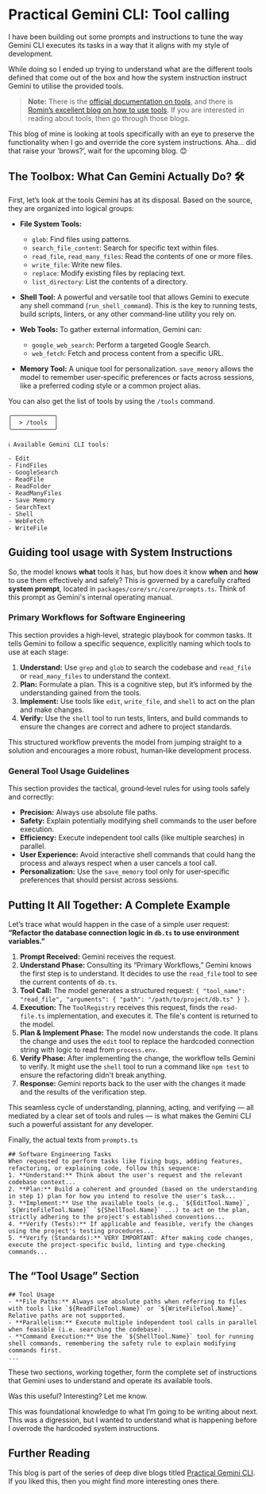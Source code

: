 # Practical Gemini CLI: Tool calling  

I have been building out some prompts and instructions to tune the way Gemini CLI executes its tasks in a way that it aligns with my style of development.  

While doing so I ended up trying to understand what are the different tools defined that come out of the box and how the system instruction instruct Gemini to utilise the provided tools.  

> **Note:** There is the [official documentation on tools](https://github.com/google-gemini/gemini-cli/blob/main/docs/tools/index.md), and there is [Romin’s excellent blog on how to use tools](https://google-cloud/gemini-cli-tutorial-series-part-4-built-in-tools-c591befa59ba). If you are interested in reading about tools, then go through those blogs.  

This blog of mine is looking at tools specifically with an eye to preserve the functionality when I go and override the core system instructions. Aha… did that raise your ‘brows?’, wait for the upcoming blog. 😊  

## The Toolbox: What Can Gemini Actually Do? 🛠️  

First, let’s look at the tools Gemini has at its disposal. Based on the source, they are organized into logical groups:  

- **File System Tools:**  
  - `glob`: Find files using patterns.  
  - `search_file_content`: Search for specific text within files.  
  - `read_file`, `read_many_files`: Read the contents of one or more files.  
  - `write_file`: Write new files.  
  - `replace`: Modify existing files by replacing text.  
  - `list_directory`: List the contents of a directory.  

- **Shell Tool:** A powerful and versatile tool that allows Gemini to execute any shell command (`run_shell_command`). This is the key to running tests, build scripts, linters, or any other command‑line utility you rely on.  

- **Web Tools:** To gather external information, Gemini can:  
  - `google_web_search`: Perform a targeted Google Search.  
  - `web_fetch`: Fetch and process content from a specific URL.  

- **Memory Tool:** A unique tool for personalization. `save_memory` allows the model to remember user‑specific preferences or facts across sessions, like a preferred coding style or a common project alias.  

You can also get the list of tools by using the `/tools` command.  

```text
╭────────────╮
│  > /tools  │
╰────────────╯

ℹ Available Gemini CLI tools:

- Edit
- FindFiles
- GoogleSearch
- ReadFile
- ReadFolder
- ReadManyFiles
- Save Memory
- SearchText
- Shell
- WebFetch
- WriteFile
```

## Guiding tool usage with System Instructions  

So, the model knows **what** tools it has, but how does it know **when** and **how** to use them effectively and safely? This is governed by a carefully crafted **system prompt**, located in `packages/core/src/core/prompts.ts`. Think of this prompt as Gemini's internal operating manual.  

### Primary Workflows for Software Engineering  

This section provides a high‑level, strategic playbook for common tasks. It tells Gemini to follow a specific sequence, explicitly naming which tools to use at each stage:  

1. **Understand:** Use `grep` and `glob` to search the codebase and `read_file` or `read_many_files` to understand the context.  
2. **Plan:** Formulate a plan. This is a cognitive step, but it’s informed by the understanding gained from the tools.  
3. **Implement:** Use tools like `edit`, `write_file`, and `shell` to act on the plan and make changes.  
4. **Verify:** Use the `shell` tool to run tests, linters, and build commands to ensure the changes are correct and adhere to project standards.  

This structured workflow prevents the model from jumping straight to a solution and encourages a more robust, human‑like development process.  

### General Tool Usage Guidelines  

This section provides the tactical, ground‑level rules for using tools safely and correctly:  

- **Precision:** Always use absolute file paths.  
- **Safety:** Explain potentially modifying shell commands to the user before execution.  
- **Efficiency:** Execute independent tool calls (like multiple searches) in parallel.  
- **User Experience:** Avoid interactive shell commands that could hang the process and always respect when a user cancels a tool call.  
- **Personalization:** Use the `save_memory` tool only for user‑specific preferences that should persist across sessions.  

## Putting It All Together: A Complete Example  

Let’s trace what would happen in the case of a simple user request: **“Refactor the database connection logic in `db.ts` to use environment variables.”**  

1. **Prompt Received:** Gemini receives the request.  
2. **Understand Phase:** Consulting its “Primary Workflows,” Gemini knows the first step is to understand. It decides to use the `read_file` tool to see the current contents of `db.ts`.  
3. **Tool Call:** The model generates a structured request: `{ "tool_name": "read_file", "arguments": { "path": "/path/to/project/db.ts" } }`.  
4. **Execution:** The `ToolRegistry` receives this request, finds the `read-file.ts` implementation, and executes it. The file's content is returned to the model.  
5. **Plan & Implement Phase:** The model now understands the code. It plans the change and uses the `edit` tool to replace the hardcoded connection string with logic to read from `process.env`.  
6. **Verify Phase:** After implementing the change, the workflow tells Gemini to verify. It might use the `shell` tool to run a command like `npm test` to ensure the refactoring didn't break anything.  
7. **Response:** Gemini reports back to the user with the changes it made and the results of the verification step.  

This seamless cycle of understanding, planning, acting, and verifying — all mediated by a clear set of tools and rules — is what makes the Gemini CLI such a powerful assistant for any developer.  

Finally, the actual texts from `prompts.ts`  

```
## Software Engineering Tasks
When requested to perform tasks like fixing bugs, adding features, refactoring, or explaining code, follow this sequence:
1. **Understand:** Think about the user's request and the relevant codebase context...
2. **Plan:** Build a coherent and grounded (based on the understanding in step 1) plan for how you intend to resolve the user's task...
3. **Implement:** Use the available tools (e.g., `${EditTool.Name}`, `${WriteFileTool.Name}` `${ShellTool.Name}` ...) to act on the plan, strictly adhering to the project's established conventions...
4. **Verify (Tests):** If applicable and feasible, verify the changes using the project's testing procedures...
5. **Verify (Standards):** VERY IMPORTANT: After making code changes, execute the project-specific build, linting and type-checking commands...
```

## The “Tool Usage” Section  

```
## Tool Usage
- **File Paths:** Always use absolute paths when referring to files with tools like `${ReadFileTool.Name}` or `${WriteFileTool.Name}`. Relative paths are not supported.
- **Parallelism:** Execute multiple independent tool calls in parallel when feasible (i.e. searching the codebase).
- **Command Execution:** Use the `${ShellTool.Name}` tool for running shell commands, remembering the safety rule to explain modifying commands first.
...
```

These two sections, working together, form the complete set of instructions that Gemini uses to understand and operate its available tools.  

Was this useful? Interesting? Let me know.  

This was foundational knowledge to what I’m going to be writing about next. This was a digression, but I wanted to understand what is happening before I overrode the hardcoded system instructions.  

## Further Reading  

This blog is part of the series of deep dive blogs titled [Practical Gemini CLI](https://google-cloud/practical-gemini-cli-a-series-of-deep-dives-and-customisations-30afc4766bdf). If you liked this, then you might find more interesting ones there.  

